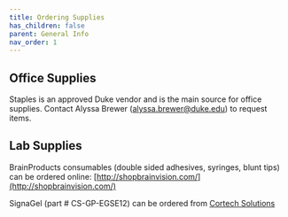 ```yaml
---
title: Ordering Supplies
has_children: false
parent: General Info
nav_order: 1
---
```

## Office Supplies

Staples is an approved Duke vendor and is the main source for office supplies. Contact Alyssa Brewer (alyssa.brewer@duke.edu) to request items. 

## Lab Supplies

BrainProducts consumables (double sided adhesives, syringes, blunt tips) can be ordered online: [http://shopbrainvision.com/](http://shopbrainvision.com/)

SignaGel (part # CS-GP-EGSE12) can be ordered from [Cortech Solutions](http://www.cortechsolutions.com)